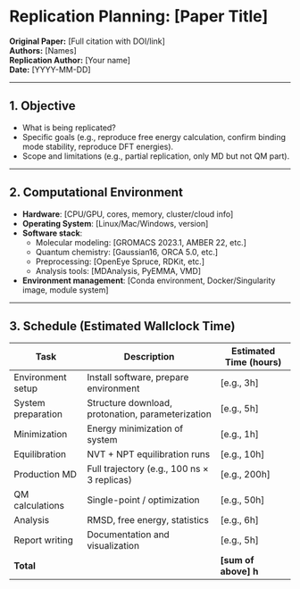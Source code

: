 # Replication Planning: [Paper Title]

**Original Paper:** [Full citation with DOI/link]  
**Authors:** [Names]  
**Replication Author:** [Your name]  
**Date:** [YYYY-MM-DD]

---

## 1. Objective

- What is being replicated?
- Specific goals (e.g., reproduce free energy calculation, confirm binding mode stability, reproduce DFT energies).
- Scope and limitations (e.g., partial replication, only MD but not QM part).

---

## 2. Computational Environment

- **Hardware**: [CPU/GPU, cores, memory, cluster/cloud info]
- **Operating System**: [Linux/Mac/Windows, version]
- **Software stack**:
  - Molecular modeling: [GROMACS 2023.1, AMBER 22, etc.]
  - Quantum chemistry: [Gaussian16, ORCA 5.0, etc.]
  - Preprocessing: [OpenEye Spruce, RDKit, etc.]
  - Analysis tools: [MDAnalysis, PyEMMA, VMD]
- **Environment management**: [Conda environment, Docker/Singularity image, module system]

---

## 3. Schedule (Estimated Wallclock Time)

| Task               | Description                                       | Estimated Time (hours) |
| ------------------ | ------------------------------------------------- | ---------------------- |
| Environment setup  | Install software, prepare environment             | [e.g., 3h]             |
| System preparation | Structure download, protonation, parameterization | [e.g., 5h]             |
| Minimization       | Energy minimization of system                     | [e.g., 1h]             |
| Equilibration      | NVT + NPT equilibration runs                      | [e.g., 10h]            |
| Production MD      | Full trajectory (e.g., 100 ns × 3 replicas)       | [e.g., 200h]           |
| QM calculations    | Single-point / optimization                       | [e.g., 50h]            |
| Analysis           | RMSD, free energy, statistics                     | [e.g., 6h]             |
| Report writing     | Documentation and visualization                   | [e.g., 5h]             |
| **Total**          |                                                   | **[sum of above] h**   |
